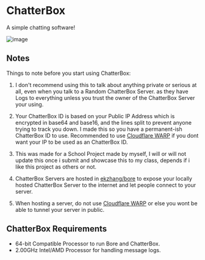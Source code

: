 # ChatterBox
A simple chatting software!

![image](https://user-images.githubusercontent.com/53323309/204476093-e5ac7c50-0b35-4748-bf3f-cac2e93d5281.png)


## Notes
Things to note before you start using ChatterBox:

1. I don't recommend using this to talk about anything private or serious at all, even when you talk to a Random ChatterBox Server. as they have Logs to everything unless you trust the owner of the ChatterBox Server your using.

2. Your ChatterBox ID is based on your Public IP Address which is encrypted in base64 and base16, and the lines split to prevent anyone trying to track you down. I made this so you have a permanent-ish ChatterBox ID to use. Recommended to use [Cloudflare WARP](https://1.1.1.1/) if you dont want your IP to be used as an ChatterBox ID.

3. This was made for a School Project made by myself, I will or will not update this once i submit and showcase this to my class, depends if i like this project as others or not.

4. ChatterBox Servers are hosted in [ekzhang/bore](https://github.com/ekzhang/bore) to expose your locally hosted ChatterBox Server to the internet and let people connect to your server.

5. When hosting a server, do not use [Cloudflare WARP](https://1.1.1.1/) or else you wont be able to tunnel your server in public.

## ChatterBox Requirements
- 64-bit Compatible Processor to run Bore and ChatterBox.
- 2.00GHz Intel/AMD Processor for handling message logs.

